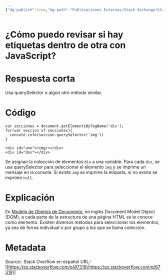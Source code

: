 ```yaml
---
{"dg-publish":true,"dg-path":"Publicaciones Externas/Stack Exchange/Stack Overflow en español/es.stackoverflow.com-87319.md","permalink":"/publicaciones-externas/stack-exchange/stack-overflow-en-espanol/es-stackoverflow-com-87319/","title":"¿Cómo puedo revisar si hay etiquetas dentro de otra con JavaScript?","hide":true,"noteIcon":"\"0\"","created":"2024-04-03T12:49:10.679-06:00","updated":"2024-04-05T16:43:52.095-06:00"}
---
```


# ¿Cómo puedo revisar si hay etiquetas dentro de otra con JavaScript?

# Respuesta corta

Usa querySelector o algún otro método similar.

# Código

<!-- begin snippet: js hide: false console: true babel: false -->

<!-- language: lang-js -->

    var secciones = document.getElementsByTagName('div');
    for(var seccion of secciones){
      console.info(seccion.querySelector('img'))
    }

<!-- language: lang-html -->

    <div id="uno"><img/></div>
    <div id="dos"></div>

<!-- end snippet -->

Se asignan la colección de elementos `div` a una variable. 
Para cada `div`, se usa querySelector para seleccionar el elemento `img` y se imprime un mensaje en la consola. Si existe `img` se imprime la etiqueta, si no existe se imprime `null`.

# Explicación

En [Modelo de Objetos de Documento][1], en inglés Document Model Object (DOM), a cada parte de la estructura de una página HTML se le conoce como elemento. Existen diversos métodos para seleccionar los elementos, ya sea de forma individual o por grupo a los que se llama colección.


  [1]: https://developer.mozilla.org/es/docs/DOM

# Metadata
Source:: Stack Overflow en español
URL:: [[https://es.stackoverflow.com/q/87319\|https://es.stackoverflow.com/q/87319]]

